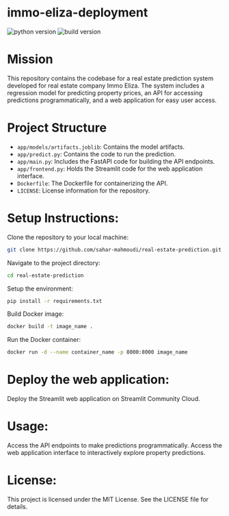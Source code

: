# immo-eliza-deployment
![python version](https://img.shields.io/badge/python-v3.12.1-green?logo=python) ![build version](https://img.shields.io/badge/build-v0.42-blue)

# Mission
This repository contains the codebase for a real estate prediction system developed for real estate company Immo Eliza. The system includes a regression model for predicting property prices, an API for accessing predictions programmatically, and a web application for easy user access.

# Project Structure

- ``app/models/artifacts.joblib``: Contains the model artifacts.
- ``app/predict.py``: Contains the code to run the prediction.
- ``app/main.py``: Includes the FastAPI code for building the API endpoints.
- ``app/frontend.py``: Holds the Streamlit code for the web application interface.
- ``Dockerfile``: The Dockerfile for containerizing the API.
- ``LICENSE``: License information for the repository.

# Setup Instructions:

Clone the repository to your local machine:
```bash
git clone https://github.com/sahar-mahmoudi/real-estate-prediction.git
```

Navigate to the project directory:
```bash
cd real-estate-prediction
```

Setup the environment:
```bash
pip install -r requirements.txt
```

Build Docker image:
```bash
docker build -t image_name .
```

Run the Docker container:
```bash
docker run -d --name container_name -p 8000:8000 image_name
```

# Deploy the web application:
Deploy the Streamlit web application on Streamlit Community Cloud.

# Usage:
Access the API endpoints to make predictions programmatically.
Access the web application interface to interactively explore property predictions.

# License:
This project is licensed under the MIT License. See the LICENSE file for details.